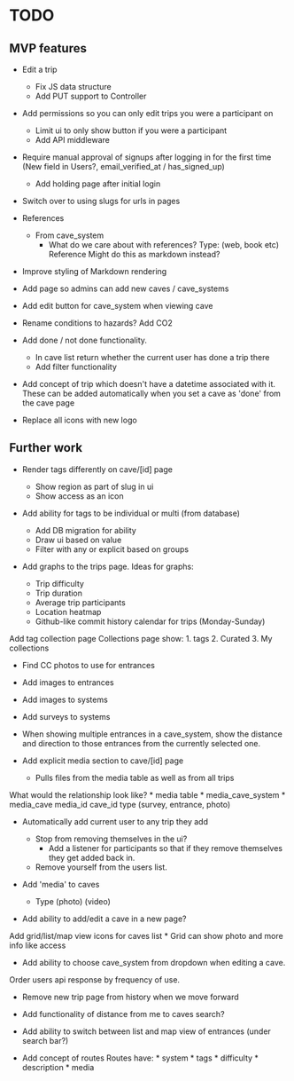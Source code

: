 # TODO

## MVP features
* Edit a trip
    * Fix JS data structure
    * Add PUT support to Controller
* Add permissions so you can only edit trips you were a participant on
    * Limit ui to only show button if you were a participant
    * Add API middleware
* Require manual approval of signups after logging in for the first time (New field in Users?, email_verified_at / has_signed_up)
    * Add holding page after initial login
* Switch over to using slugs for urls in pages
* References
    * From cave_system
        * What do we care about with references?
            Type: (web, book etc)
            Reference
            Might do this as markdown instead?
* Improve styling of Markdown rendering
* Add page so admins can add new caves / cave_systems
* Add edit button for cave_system when viewing cave
* Rename conditions to hazards? Add CO2
* Add done / not done functionality.
    * In cave list return whether the current user has done a trip there
    * Add filter functionality

* Add concept of trip which doesn't have a datetime associated with it. These can be added automatically when you set a cave as 'done' from the cave page

* Replace all icons with new logo


## Further work

* Render tags differently on cave/[id] page
    * Show region as part of slug in ui
    * Show access as an icon
* Add ability for tags to be individual or multi (from database)
    * Add DB migration for ability
    * Draw ui based on value
    * Filter with any or explicit based on groups

* Add graphs to the trips page. Ideas for graphs:
    * Trip difficulty
    * Trip duration
    * Average trip participants
    * Location heatmap
    * Github-like commit history calendar for trips (Monday-Sunday)

Add tag collection page
    Collections page show:
        1. tags
        2. Curated
        3. My collections

* Find CC photos to use for entrances
* Add images to entrances
* Add images to systems
* Add surveys to systems

* When showing multiple entrances in a cave_system, show the distance and direction to those entrances from the currently selected one.

* Add explicit media section to cave/[id] page
    * Pulls files from the media table as well as from all trips

What would the relationship look like?
    * media table
    * media_cave_system
    * media_cave
        media_id
        cave_id
        type (survey, entrance, photo)

* Automatically add current user to any trip they add
    * Stop from removing themselves in the ui?
        * Add a listener for participants so that if they remove themselves they get added back in.
    * Remove yourself from the users list.

* Add 'media' to caves
    * Type
        (photo)
        (video)
* Add ability to add/edit a cave in a new page?

Add grid/list/map view icons for caves list
    * Grid can show photo and more info like access

* Add ability to choose cave_system from dropdown when editing a cave.

Order users api response by frequency of use.

* Remove new trip page from history when we move forward

* Add functionality of distance from me to caves search?
* Add ability to switch between list and map view of entrances (under search bar?)

* Add concept of routes
    Routes have:
        * system
        * tags
        * difficulty
        * description
        * media
